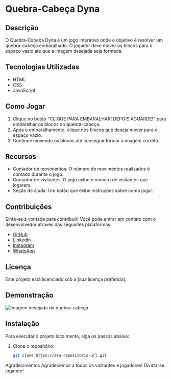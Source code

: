 # Quebra-Cabeça Dyna

## Descrição
O Quebra-Cabeça Dyna é um jogo interativo onde o objetivo é resolver um quebra-cabeça embaralhado. O jogador deve mover os blocos para o espaço vazio até que a imagem desejada seja formada.

## Tecnologias Utilizadas
- HTML
- CSS
- JavaScript

## Como Jogar
1. Clique no botão "CLIQUE PARA EMBARALHAR! DEPOIS AGUARDE!" para embaralhar os blocos do quebra-cabeça.
2. Após o embaralhamento, clique nos blocos que deseja mover para o espaço vazio.
3. Continue movendo os blocos até conseguir formar a imagem correta.

## Recursos
- Contador de movimentos: O número de movimentos realizados é contado durante o jogo.
- Contador de visitantes: O jogo exibe o número de visitantes que jogaram.
- Seção de ajuda: Um botão que exibe instruções sobre como jogar.

## Contribuições
Sinta-se à vontade para contribuir! Você pode entrar em contato com o desenvolvedor através das seguintes plataformas:
- [GitHub](https://github.com/walterdyna)
- [LinkedIn](https://www.linkedin.com/in/walterdyna/)
- [Instagram](https://www.instagram.com/walterdyna/)
- [WhatsApp](https://wa.me/5527999647264?text=Fale%20com%20o%20DEV)

## Licença
Este projeto está licenciado sob a [sua licença preferida].

## Demonstração
![Imagem desejada do quebra-cabeça](link-para-imagem.jpg)

## Instalação
Para executar o projeto localmente, siga os passos abaixo:

1. Clone o repositório:
   ```bash
   git clone https://seu-repositorio-url.git

Agradecimentos
Agradecemos a todos os visitantes e jogadores! Divirta-se jogando!